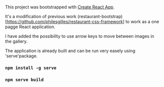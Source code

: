 This project was bootstrapped with [Create React App](https://github.com/facebook/create-react-app).

It's a modification of previous work (restaurant-bootstrap)[https://github.com/philesgilles/restaurant-css-framework] to work as a one pagge React application.

I have added the possibility to use arrow keys to move between images in the gallery.

The application is already built and can be run very easely using 'serve'package.

### `npm install -g serve`
### `npm serve build`

